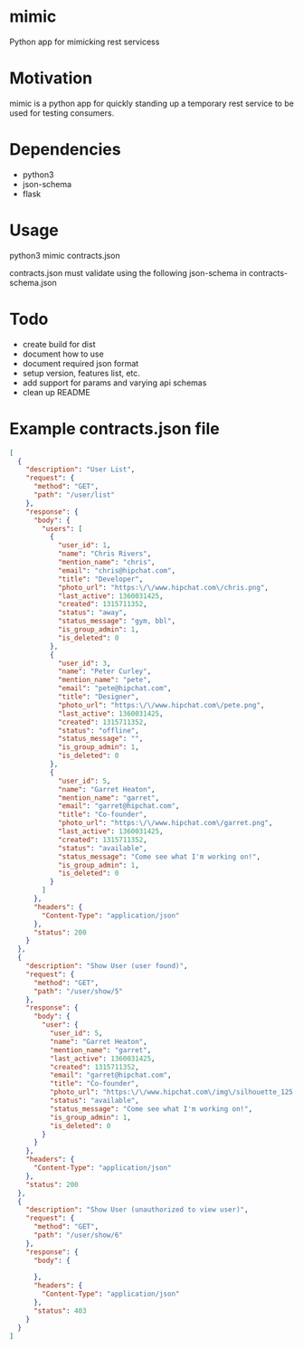 # mimic
Python app for mimicking rest servicess

# Motivation
mimic is a python app for quickly standing up a temporary rest service to be used for testing consumers.

# Dependencies
- python3
- json-schema
- flask

# Usage
python3 mimic contracts.json

contracts.json must validate using the following json-schema in contracts-schema.json

# Todo
- create build for dist
- document how to use
- document required json format
- setup version, features list, etc.
- add support for params and varying api schemas
- clean up README

# Example contracts.json file
```json
[
  {
    "description": "User List",
    "request": {
      "method": "GET",
      "path": "/user/list"
    },
    "response": {
      "body": {
        "users": [
          {
            "user_id": 1,
            "name": "Chris Rivers",
            "mention_name": "chris",
            "email": "chris@hipchat.com",
            "title": "Developer",
            "photo_url": "https:\/\/www.hipchat.com\/chris.png",
            "last_active": 1360031425,
            "created": 1315711352,
            "status": "away",
            "status_message": "gym, bbl",
            "is_group_admin": 1,
            "is_deleted": 0
          },
          {
            "user_id": 3,
            "name": "Peter Curley",
            "mention_name": "pete",
            "email": "pete@hipchat.com",
            "title": "Designer",
            "photo_url": "https:\/\/www.hipchat.com\/pete.png",
            "last_active": 1360031425,
            "created": 1315711352,
            "status": "offline",
            "status_message": "",
            "is_group_admin": 1,
            "is_deleted": 0
          },
          {
            "user_id": 5,
            "name": "Garret Heaton",
            "mention_name": "garret",
            "email": "garret@hipchat.com",
            "title": "Co-founder",
            "photo_url": "https:\/\/www.hipchat.com\/garret.png",
            "last_active": 1360031425,
            "created": 1315711352,
            "status": "available",
            "status_message": "Come see what I'm working on!",
            "is_group_admin": 1,
            "is_deleted": 0
          }
        ]
      },
      "headers": {
        "Content-Type": "application/json"
      },
      "status": 200
    }
  },
  {
    "description": "Show User (user found)",
    "request": {
      "method": "GET",
      "path": "/user/show/5"
    },
    "response": {
      "body": {
        "user": {
          "user_id": 5,
          "name": "Garret Heaton",
          "mention_name": "garret",
          "last_active": 1360031425,
          "created": 1315711352,
          "email": "garret@hipchat.com",
          "title": "Co-founder",
          "photo_url": "https:\/\/www.hipchat.com\/img\/silhouette_125.png",
          "status": "available",
          "status_message": "Come see what I'm working on!",
          "is_group_admin": 1,
          "is_deleted": 0
        }
      }
    },
    "headers": {
      "Content-Type": "application/json"
    },
    "status": 200
  },
  {
    "description": "Show User (unauthorized to view user)",
    "request": {
      "method": "GET",
      "path": "/user/show/6"
    },
    "response": {
      "body": {
  
      },
      "headers": {
        "Content-Type": "application/json"
      },
      "status": 403
    }
  }
]
```
